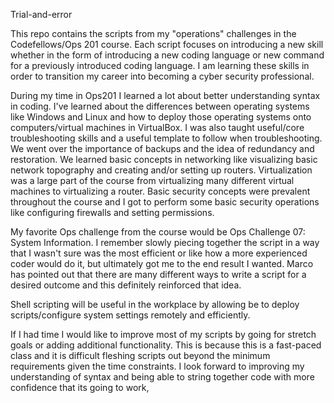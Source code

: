 Trial-and-error

This repo contains the scripts from my "operations" challenges in the Codefellows/Ops 201 course. Each script focuses on introducing a new skill whether in the form of introducing a new coding language or new command for a previously introduced coding language. I am learning these skills in order to transition my career into becoming a cyber security professional. 

During my time in Ops201 I learned a lot about better understanding syntax in coding. I've learned about the differences between operating systems like Windows and Linux and how to deploy those operating systems onto computers/virtual machines in VirtualBox. I was also taught useful/core troubleshooting skills and a useful template to follow when troubleshooting. We went over the importance of backups and the idea of redundancy and restoration. We learned basic concepts in networking like visualizing basic network topography and creating and/or setting up routers. Virtualization was a large part of the course from virtualizing many different virtual machines to virtualizing a router. Basic security concepts were prevalent throughout the course and I got to perform some basic security operations like configuring firewalls and setting permissions.

My favorite Ops challenge from the course would be Ops Challenge 07: System Information. I remember slowly piecing together the script in a way that I wasn't sure was the most efficient or like how a more experienced coder would do it, but ultimately got me to the end result I wanted. Marco has pointed out that there are many different ways to write a script for a desired outcome and this definitely reinforced that idea.

Shell scripting will be useful in the workplace by allowing be to deploy scripts/configure system settings remotely and efficiently.

If I had time I would like to improve most of my scripts by going for stretch goals or adding additional functionality. This is because this is a fast-paced class and it is difficult fleshing scripts out beyond the minimum requirements given the time constraints. I look forward to improving my understanding of syntax and being able to string together code with more confidence that its going to work,
